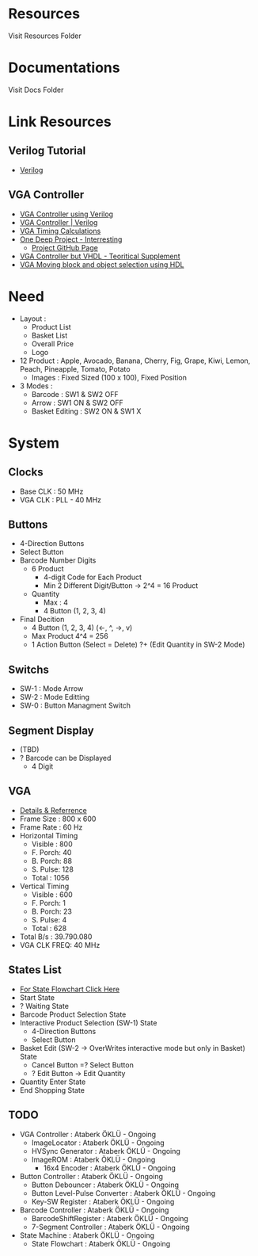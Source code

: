 # Resources
Visit Resources Folder

# Documentations
Visit Docs Folder

# Link Resources

## Verilog Tutorial
* [Verilog](https://zipcpu.com/tutorial/)

## VGA Controller
* [VGA Controller using Verilog](https://ktln2.org/2018/01/23/implementing-vga-in-verilog/)
* [VGA Controller | Verilog](https://numato.com/kb/simple-vga-design-example-for-telesto/)
* [VGA Timing Calculations](http://tinyvga.com/vga-timing)
* [One Deep Project - Interresting](https://projectf.io/posts/fpga-graphics/)
	* [Project GitHub Page](https://github.com/projf/projf-explore/tree/master/lib)
* [VGA Controller but VHDL - Teoritical Supplement](https://bertantaskin.com/fpga-ile-vga-monitor-kontrolu/)
* [VGA Moving block and object selection using HDL](https://www.youtube.com/watch?v=WK5FT5RD1sU)

# Need
+	Layout		:
	+	Product List
	+	Basket List
	+	Overall Price
	+ 	Logo
+	12	Product : Apple, Avocado, Banana, Cherry, Fig, Grape, Kiwi, Lemon, Peach, Pineapple, Tomato, Potato
	+	Images	: Fixed Sized (100 x 100), Fixed Position
+	3 Modes		:
	+	Barcode : SW1 & SW2 OFF
	+	Arrow   : SW1 ON & SW2 OFF
	+	Basket Editing : SW2 ON & SW1 X

# System

## Clocks
+	Base CLK 	: 50 MHz
+	VGA CLK		: PLL - 40 MHz

## Buttons
+	4-Direction Buttons
+	Select Button
+ 	Barcode Number Digits
	+	6 Product
		+	4-digit Code for Each Product
		+	Min 2 Different Digit/Button -> 2^4 = 16 Product
	+	Quantity
		+ 	Max	: 4
		+	4 Button (1, 2, 3, 4)
+	Final Decition
	+ 	4 Button (1, 2, 3, 4) (<-, ^, ->, v)
	+	Max Product 4^4 = 256
	+	1 Action Button (Select = Delete) ?+ (Edit Quantity in SW-2 Mode)

## Switchs
+	SW-1		: Mode Arrow
+	SW-2		: Mode Editting
+	SW-0 		: Button Managment Switch

## Segment Display
+ 	(TBD)
+	? Barcode can be Displayed
	+	 4 Digit 

## VGA
+	[Details & Referrence](http://tinyvga.com/vga-timing/800x600@60Hz)
+	Frame Size 	: 800 x 600
+	Frame Rate	: 60 Hz
+	Horizontal Timing
	+	Visible : 800
	+ 	F. Porch: 40
	+	B. Porch: 88
	+ 	S. Pulse: 128
	+	Total 	: 1056
+	Vertical Timing
	+	Visible : 600
	+ 	F. Porch: 1
	+	B. Porch: 23
	+ 	S. Pulse: 4
	+	Total 	: 628
+	Total B/s	: 39.790.080
+	VGA CLK FREQ: 40 MHz

## States List
+	[For State Flowchart Click Here](https://github.com/AtaberkOKLU/SaleTerminal/blob/main/Docs/StateFlowchart/StateFlowchart.pdf)
+	Start State
+	? Waiting State
+	Barcode Product Selection State
+	Interactive Product Selection (SW-1) State
	+	4-Direction Buttons
	+	Select Button
+	Basket Edit (SW-2 -> OverWrites interactive mode but only in Basket) State
	+	Cancel Button =? Select Button
	+ ?	Edit Button -> Edit Quantity
+	Quantity Enter State
+	End Shopping State

## TODO
+	VGA Controller                        : Ataberk ÖKLÜ - Ongoing
	+	ImageLocator                      : Ataberk ÖKLÜ - Ongoing
	+	HVSync Generator                  : Ataberk ÖKLÜ - Ongoing
	+	ImageROM                          : Ataberk ÖKLÜ - Ongoing
		+	16x4 Encoder                  : Ataberk ÖKLÜ - Ongoing
+	Button Controller                     : Ataberk ÖKLÜ - Ongoing
	+	Button Debouncer                  : Ataberk ÖKLÜ - Ongoing
	+	Button Level-Pulse Converter      : Ataberk ÖKLÜ - Ongoing
	+	Key-SW Register                   : Ataberk ÖKLÜ - Ongoing
+ 	Barcode Controller                    : Ataberk ÖKLÜ - Ongoing
	+	BarcodeShiftRegister              : Ataberk ÖKLÜ - Ongoing
	+	7-Segment Controller              : Ataberk ÖKLÜ - Ongoing
+	State Machine                         : Ataberk ÖKLÜ - Ongoing
	+	State Flowchart                   : Ataberk ÖKLÜ - Ongoing






	

